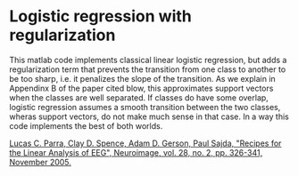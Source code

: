 # Logistic regression with regularization 

This matlab code implements classical linear logistic regression, but adds a regularization
term that prevents the transition from one class to another to be too sharp, i.e. it
penalizes the slope of the transition. As we explain in Appendinx B of the paper cited blow, 
this approximates support vectors when the classes are well separated. If classes do have 
some overlap, logistic regression assumes a smooth transition between the two classes, 
wheras support vectors, do not make much sense in that case. In a way this code implements 
the best of both worlds. 


[Lucas C. Parra, Clay D. Spence, Adam D. Gerson, Paul Sajda, "Recipes for the Linear Analysis of EEG", Neuroimage, vol. 28, no. 2, pp. 326-341, November 2005.](https://www.parralab.org/publications/ParraSpenceGersonSajda2005.pdf)


